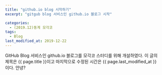 ```yaml
---
title: "github.io blog 시작하기"
excerpt: "gitgub blog 서비스인 github.io 블로그 시작"

categories:
  - (2019.12)동계 모각코
tags:
  - Blog
last_modified_at: 2019-12-22
---
```


GitHub Blog 서비스인 github.io 블로그를 모각코 스터디를 위해 개설하였다.
이 글의 제목은 {{ page.title }}이고 마지막으로 수정된 시간은 {{ page.last_modified_at }} 이다.
안녕?
